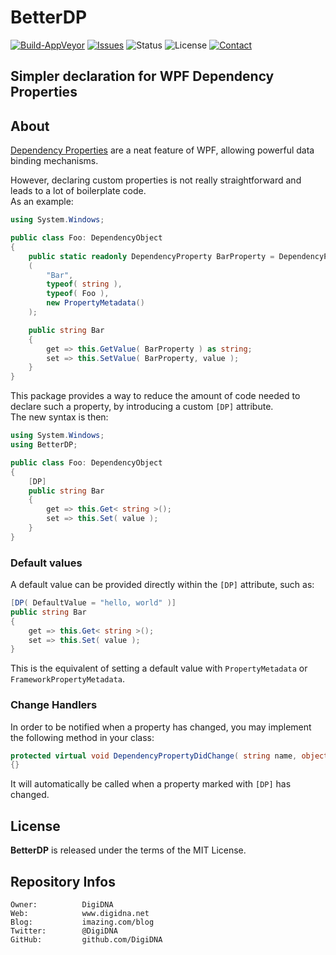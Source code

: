 BetterDP
========

[![Build-AppVeyor](https://ci.appveyor.com/api/projects/status/github/DigiDNA/BetterDP?svg=true)](https://ci.appveyor.com/project/DigiDNA/BetterDP)
[![Issues](http://img.shields.io/github/issues/DigiDNA/BetterDP.svg?style=flat)](https://github.com/DigiDNA/BetterDP/issues)
![Status](https://img.shields.io/badge/status-active-brightgreen.svg?style=flat)
![License](https://img.shields.io/badge/license-mit-brightgreen.svg?style=flat)
[![Contact](https://img.shields.io/badge/contact-@DigiDNA-blue.svg?style=flat)](https://twitter.com/DigiDNA)  

Simpler declaration for WPF Dependency Properties
-------------------------------------------------

About
-----

[Dependency Properties](https://docs.microsoft.com/en-us/dotnet/framework/wpf/advanced/dependency-properties-overview) are a neat feature of WPF, allowing powerful data binding mechanisms.

However, declaring custom properties is not really straightforward and leads to a lot of boilerplate code.  
As an example:

```cs
using System.Windows;

public class Foo: DependencyObject
{
    public static readonly DependencyProperty BarProperty = DependencyProperty.Register
    (
        "Bar",
        typeof( string ),
        typeof( Foo ),
        new PropertyMetadata()
    );

    public string Bar
    {
        get => this.GetValue( BarProperty ) as string;
        set => this.SetValue( BarProperty, value );
    }
}
```

This package provides a way to reduce the amount of code needed to declare such a property, by introducing a custom `[DP]` attribute.  
The new syntax is then:

```cs
using System.Windows;
using BetterDP;

public class Foo: DependencyObject
{
    [DP]
    public string Bar
    {
        get => this.Get< string >();
        set => this.Set( value );
    }
}
```

### Default values

A default value can be provided directly within the `[DP]` attribute, such as:

```cs
[DP( DefaultValue = "hello, world" )]
public string Bar
{
    get => this.Get< string >();
    set => this.Set( value );
}
```

This is the equivalent of setting a default value with `PropertyMetadata` or `FrameworkPropertyMetadata`.

### Change Handlers

In order to be notified when a property has changed, you may implement the following method in your class:

```cs
protected virtual void DependencyPropertyDidChange( string name, object value )
{}
```

It will automatically be called when a property marked with `[DP]` has changed.

License
-------

**BetterDP** is released under the terms of the MIT License.

Repository Infos
----------------

    Owner:          DigiDNA
    Web:            www.digidna.net
    Blog:           imazing.com/blog
    Twitter:        @DigiDNA
    GitHub:         github.com/DigiDNA
